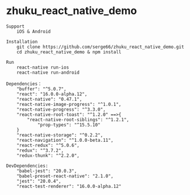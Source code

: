 # zhuku_react_native_demo
    
    Support
        iOS & Android

    Installation
        git clone https://github.com/serge66/zhuku_react_native_demo.git
        cd zhuku_react_native_demo & npm install

    Run
        react-native run-ios
        react-native run-android

    Dependencies：
        "buffer": "^5.0.7",
        "react": "16.0.0-alpha.12",
        "react-native": "0.47.1",
        "react-native-image-progress": "^1.0.1",
        "react-native-progress": "^3.3.0",
        "react-native-root-toast": "^1.2.0" ==>{
            "react-native-root-siblings": "^1.2.1",
                "prop-types": "^15.5.10"
        }
        "react-native-storage": "^0.2.2",
        "react-navigation": "^1.0.0-beta.11",
        "react-redux": "^5.0.6",
        "redux": "^3.7.2",
        "redux-thunk": "^2.2.0",

    DevDependencies:
        "babel-jest": "20.0.3",
        "babel-preset-react-native": "2.1.0",
        "jest": "20.0.4",
        "react-test-renderer": "16.0.0-alpha.12"
  
